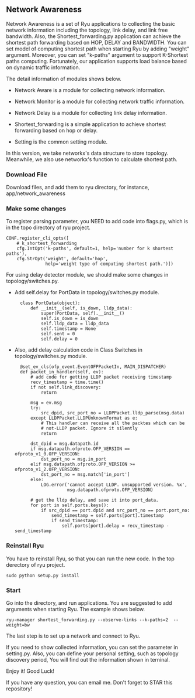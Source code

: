 ## Network Awareness

Network Awareness is a set of Ryu applications to collecting the basic network information including the topology, link delay, and link free bandwidth. Also, the Shortest\_forwarding.py application can achieve the shortest path forwarding based on HOP, DELAY and BANDWIDTH. You can set model of computing shortest path when starting Ryu by adding "weight" argument. Moreover, you can set "k-paths" argument to support K-Shortest paths computing. Fortunately, our application supports load balance based on dynamic traffic information. 

The detail information of modules shows below.

* Network Aware is a module for collecting network information.

* Network Monitor is a module for collecting network traffic information.

* Network Delay is a module for collecting link delay information.

* Shortest\_forwarding is a simple application to achieve shortest forwarding based on hop or delay.

* Setting is the common setting module.



In this version, we take networkx's data structure to store topology. Meanwhile, we also use networkx's function to calculate shortest path.


### Download File

Download files, and add them to ryu directory, for instance, app/network_awareness

### Make some changes

To register parsing parameter, you NEED to add code into flags.py, which is in the topo directory of ryu project.

    CONF.register_cli_opts([
        # k_shortest_forwarding
        cfg.IntOpt('k-paths', default=1, help='number for k shortest paths'),
        cfg.StrOpt('weight', default='hop',
                   help='weight type of computing shortest path.')])


For using delay detector module, we should make some changes in topology/switches.py.

* Add self.delay for PortData in topology/switches.py module.


		class PortData(object):
		    def __init__(self, is_down, lldp_data):
		        super(PortData, self).__init__()
		        self.is_down = is_down
		        self.lldp_data = lldp_data
		        self.timestamp = None
		        self.sent = 0
		        self.delay = 0


* Also, add delay calculation code in Class Switches in topology/switches.py module.


	    @set_ev_cls(ofp_event.EventOFPPacketIn, MAIN_DISPATCHER)
	    def packet_in_handler(self, ev):
	    	# add code for getting LLDP packet receiving timestamp
	        recv_timestamp = time.time()
	        if not self.link_discovery:
	            return

	        msg = ev.msg
	        try:
	            src_dpid, src_port_no = LLDPPacket.lldp_parse(msg.data)
	        except LLDPPacket.LLDPUnknownFormat as e:
	            # This handler can receive all the packtes which can be
	            # not-LLDP packet. Ignore it silently
	            return

	        dst_dpid = msg.datapath.id
	        if msg.datapath.ofproto.OFP_VERSION == ofproto_v1_0.OFP_VERSION:
	            dst_port_no = msg.in_port
	        elif msg.datapath.ofproto.OFP_VERSION >= ofproto_v1_2.OFP_VERSION:
	            dst_port_no = msg.match['in_port']
	        else:
	            LOG.error('cannot accept LLDP. unsupported version. %x',
	                      msg.datapath.ofproto.OFP_VERSION)

	        # get the lldp delay, and save it into port_data.
	        for port in self.ports.keys():
	            if src_dpid == port.dpid and src_port_no == port.port_no:
	                send_timestamp = self.ports[port].timestamp
	                if send_timestamp:
	                    self.ports[port].delay = recv_timestamp - send_timestamp



### Reinstall Ryu

You have to reinstall Ryu, so that you can run the new code. In the top derectory of ryu project.

    sudo python setup.py install 


### Start

Go into the directory, and run applications. You are suggested to add arguments when starting Ryu. The example shows below.

    ryu-manager shortest_forwarding.py --observe-links --k-paths=2  --weight=bw

The last step is to set up a network and connect to Ryu.

If you need to show collected information, you can set the parameter in setting.py. Also, you can define your personal setting, such as topology discovery period, You will find out the information shown in terninal.

Enjoy it! Good Luck!

If you have any question, you can email me. Don't forget to STAR this repository!
